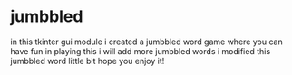 # jumbbled
in this tkinter gui module i created a jumbbled word game
where you can have fun in playing this
i will add more jumbbled words
i modified this jumbbled word little bit hope you enjoy it!
